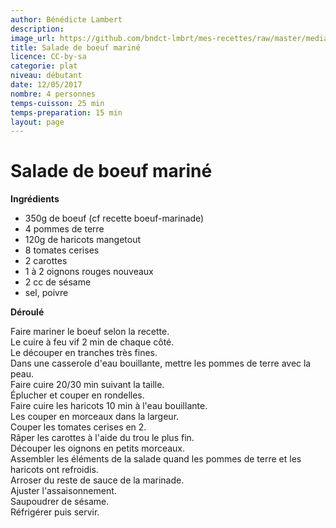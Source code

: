 ```yaml
---
author: Bénédicte Lambert
description: 
image_url: https://github.com/bndct-lmbrt/mes-recettes/raw/master/medias/boeuf-marine.jpg
title: Salade de boeuf mariné
licence: CC-by-sa
categorie: plat
niveau: débutant
date: 12/05/2017
nombre: 4 personnes
temps-cuisson: 25 min
temps-preparation: 15 min
layout: page
---
```

# Salade de boeuf mariné 

**Ingrédients**  

* 350g de boeuf (cf recette boeuf-marinade)
* 4 pommes de terre
* 120g de haricots mangetout
* 8 tomates cerises
* 2 carottes
* 1 à 2 oignons rouges nouveaux
* 2 cc de sésame
* sel, poivre

**Déroulé**  

Faire mariner le boeuf selon la recette.  
Le cuire à feu vif 2 min de chaque côté.  
Le découper en tranches très fines.  
Dans une casserole d'eau bouillante, mettre les pommes de terre avec la peau.  
Faire cuire 20/30 min suivant la taille.  
Éplucher et couper en rondelles.  
Faire cuire les haricots 10 min à l'eau bouillante.  
Les couper en morceaux dans la largeur.  
Couper les tomates cerises en 2.  
Râper les carottes à l'aide du trou le plus fin.  
Découper les oignons en petits morceaux.  
Assembler les éléments de la salade quand les pommes de terre et les haricots ont refroidis.  
Arroser du reste de sauce de la marinade.  
Ajuster l'assaisonnement.  
Saupoudrer de sésame.  
Réfrigérer puis servir.  
